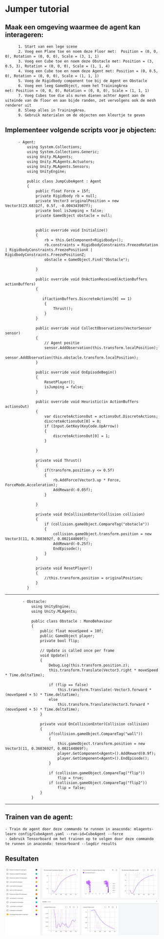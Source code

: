 # Jumper tutorial

## Maak een omgeving waarmee de agent kan interageren:
          1. Start van een lege scene 
          2. Voeg een Plane toe en noem deze Floor met:  Position = (0, 0, 0), Rotation = (0, 0, 0), Scale = (3, 1, 1) 
          3. Voeg een Cube toe en noem deze Obstacle met: Position = (3, 0.5, 3), Rotation = (0, 0, 0), Scale = (1, 1, 4)
          4. Voeg een Cube toe en noem deze Agent met: Position = (0, 0.5, 0), Rotation = (0, 0, 0), Scale = (1, 1, 1)
          5. Voeg de Rigidbody component toe bij de Agent en Obstacle
          6. Voeg een leeg GameObject, noem het TrainingArea met: Position = (0, 0, 0), Rotation = (0, 0, 0), Scale = (1, 1, 1) 
          7. Voeg Cubes toe die als muren dienen achter Agent aan de uiteinde van de floor en aan bijde randen, zet vervolgens ook de mesh renderer uit
          8. Sleep alles in TrainingArea. 
          9. Gebruik materialen om de objecten een kleurtje te geven

## Implementeer volgende scripts voor je objecten:
          - Agent:
              using System.Collections;
              using System.Collections.Generic;
              using Unity.MLAgents;
              using Unity.MLAgents.Actuators;
              using Unity.MLAgents.Sensors;
              using UnityEngine;

              public class JumpCubeAgent : Agent
              {
                  public float Force = 15f;
                  private Rigidbody rb = null;
                  private Vector3 originalPosition = new Vector3(23.68312f, 0.5f, -0.004343987f);
                  private bool isJumping = false;
                  private GameObject obstacle = null;


                  public override void Initialize()
                  {
                      rb = this.GetComponent<Rigidbody>();
                      rb.constraints = RigidbodyConstraints.FreezeRotation | RigidbodyConstraints.FreezePositionX | RigidbodyConstraints.FreezePositionZ;
                      obstacle = GameObject.Find("Obstacle");

                  }

                  public override void OnActionReceived(ActionBuffers actionBuffers)
                  { 

                     if(actionBuffers.DiscreteActions[0] == 1)
                      {
                          Thrust();
                      }
                  }

                  public override void CollectObservations(VectorSensor sensor)
                  {
                      // Agent positie   
                      sensor.AddObservation(this.transform.localPosition);
                      sensor.AddObservation(this.obstacle.transform.localPosition);
                  }

                  public override void OnEpisodeBegin()
                  {
                      ResetPlayer();
                      isJumping = false;
                  }

                  public override void Heuristic(in ActionBuffers actionsOut)
                  {
                      var discreteActionsOut = actionsOut.DiscreteActions;
                      discreteActionsOut[0] = 0;
                      if (Input.GetKey(KeyCode.UpArrow))
                      {
                          discreteActionsOut[0] = 1;
                      }

                  }

                  private void Thrust()
                  {
                      if(transform.position.y <= 0.5f)
                      {
                          rb.AddForce(Vector3.up * Force, ForceMode.Acceleration);
                          AddReward(-0.05f);
                      }

                  }

                  private void OnCollisionEnter(Collision collision)
                  {
                      if (collision.gameObject.CompareTag("obstacle"))
                      {
                          collision.gameObject.transform.position = new Vector3(11, 0.3603692f, 0.002144069f);
                          AddReward(-0.25f);
                          EndEpisode();
                      }
                  }

                  private void ResetPlayer()
                  {
                      //this.transform.position = originalPosition;
                  }
              }
________________________________________________________________________________________
            
            - Obstacle:
                using UnityEngine;
                using Unity.MLAgents;

                public class Obstacle : MonoBehaviour
                {
                    public float moveSpeed = 10f;
                    public GameObject player;
                    private bool flip;

                    // Update is called once per frame
                    void Update()
                    {
                        Debug.Log(this.transform.position.z);
                        this.transform.Translate(Vector3.right * moveSpeed * Time.deltaTime);

                        if (flip == false)
                            this.transform.Translate(-Vector3.forward * (moveSpeed + 5) * Time.deltaTime);
                        else
                            this.transform.Translate(Vector3.forward * (moveSpeed + 5) * Time.deltaTime);
                    }

                    private void OnCollisionEnter(Collision collision)
                    {
                        if(collision.gameObject.CompareTag("wall"))
                        {
                            this.gameObject.transform.position = new Vector3(11, 0.3603692f, 0.002144069f);
                            player.GetComponent<Agent>().AddReward(0.9f);
                            player.GetComponent<Agent>().EndEpisode();
                        }

                        if (collision.gameObject.CompareTag("flip"))
                            flip = true;
                        if (collision.gameObject.CompareTag("flip2"))
                            flip = false;
                    }
                }
_____________________________________________________________________________________________


## Trainen van de agent:
	- Train de agent door deze commando te runnen in anaconda: mlagents-learn config/CubeAgent.yaml --run-id=CubeAgent --force
	- Gebruik Tensorboard om het trainen op te volgen door deze commando te runnen in anaconda: tensorboard --logdir results

## Resultaten
![Resultaten](./image.png)
